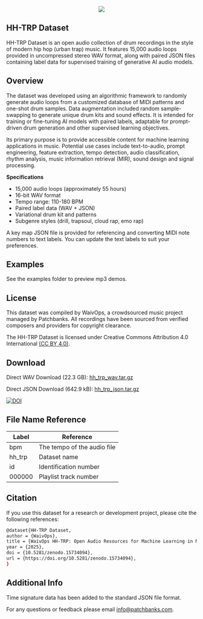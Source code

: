 <p align="center">
  <img src="https://user-images.githubusercontent.com/115654234/213008369-a3a3cc5b-498d-47ea-bd36-4569ce6c4e51.png">
</p>

## HH-TRP Dataset

HH-TRP Dataset is an open audio collection of drum recordings in the style of modern hip hop (urban trap) music. It features 15,000 audio loops provided in uncompressed stereo WAV format, along with paired JSON files containing label data for supervised training of generative AI audio models.

## Overview

The dataset was developed using an algorithmic framework to randomly generate audio loops from a customized database of MIDI patterns and one-shot drum samples. Data augmentation included random sample-swapping to generate unique drum kits and sound effects. It is intended for training or fine-tuning AI models with paired labels, adaptable for prompt-driven drum generation and other supervised learning objectives.

Its primary purpose is to provide accessible content for machine learning applications in music. Potential use cases include text-to-audio, prompt engineering, feature extraction, tempo detection, audio classification, rhythm analysis, music information retrieval (MIR), sound design and signal processing.

**Specifications**

- 15,000 audio loops (approximately 55 hours)
- 16-bit WAV format
- Tempo range: 110-180 BPM
- Paired label data (WAV + JSON)
- Variational drum kit and patterns
- Subgenre styles (drill, trapsoul, cloud rap, emo rap)

A key map JSON file is provided for referencing and converting MIDI note numbers to text labels. You can update the text labels to suit your preferences.

## Examples

See the examples folder to preview mp3 demos.


## License

This dataset was compiled by WaivOps, a crowdsourced music project managed by Patchbanks. All recordings have been sourced from verified composers and providers for copyright clearance.


The HH-TRP Dataset is licensed under Creative Commons Attribution 4.0 International [(CC BY 4.0)](https://creativecommons.org/licenses/by/4.0/).

## Download

Direct WAV Download (22.3 GB): [hh_trp_wav.tar.gz](https://zenodo.org/records/15734094/files/hh_trp_wav.tar.gz?download=1&preview=1)

Direct JSON Download (642.9 kB): [hh_trp_json.tar.gz](https://zenodo.org/records/15734094/files/hh_trp_json.tar.gz?download=1&preview=1)

[![DOI](https://zenodo.org/badge/DOI/10.5281/zenodo.15734094.svg)](https://doi.org/10.5281/zenodo.15734094)
## File Name Reference

| **Label**             | **Reference**                                                  |
| ----------------- | ------------------------------------------------------------------ |
| bpm  | The tempo of the audio file|
| hh_trp | Dataset name|
| id | Identification number|
| 000000 | Playlist track number|

## Citation

If you use this dataset for a research or development project, please cite the following references:
```bash
@dataset{HH-TRP Dataset,
author = {WaivOps},
title = {WaivOps HH-TRP: Open Audio Resources for Machine Learning in Music},
year = {2025},
doi = {10.5281/zenodo.15734094},
url = {https://doi.org/10.5281/zenodo.15734094},
}
```
## Additional Info

Time signature data has been added to the standard JSON file format.

For any questions or feedback please email info@patchbanks.com.
